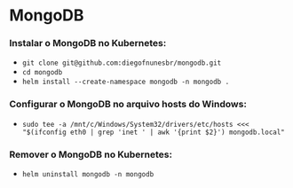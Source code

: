 # MongoDB

### Instalar o MongoDB no Kubernetes:

- `git clone git@github.com:diegofnunesbr/mongodb.git`
- `cd mongodb`
- `helm install --create-namespace mongodb -n mongodb .`

### Configurar o MongoDB no arquivo hosts do Windows:

- `sudo tee -a /mnt/c/Windows/System32/drivers/etc/hosts <<< "$(ifconfig eth0 | grep 'inet ' | awk '{print $2}') mongodb.local"`

### Remover o MongoDB no Kubernetes:

- `helm uninstall mongodb -n mongodb`
